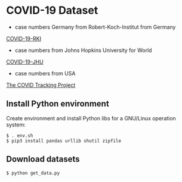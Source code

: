 # COVID-19 Dataset

* case numbers Germany from Robert-Koch-Institut from Germany

[COVID-19-RKI](https://github.com/Milanowicz/COVID-19-RKI)

* case numbers from Johns Hopkins University for World

[COVID-19-JHU](https://github.com/CSSEGISandData/COVID-19)

* case numbers from USA

[The COVID Tracking Project](https://covidtracking.com/api/)


## Install Python environment

Create environment and install Python libs for a GNU/Linux operation system:

    $ . env.sh
    $ pip3 install pandas urllib shutil zipfile
   

## Download datasets

    $ python get_data.py
